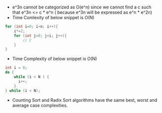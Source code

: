 * e^3n cannot be categorized as O(e^n) since we cannot find a c such that e^3n <= c * e^n ( because e^3n will be expressed as e^n * e^2n)
* Time Comlexity of below snippet is O(N)
```java
for (int i=0; i<n; i++){
    i*=2;
    for (int j=0; j<i; j++){
        // C
    }
}
```

* Time Complexity of below snippet is O(N)
```JAVA
int i = 0;
do {
    while (i < N ) {
      i++;
    }
} while (i < N);
```
* Counting Sort and Radix Sort  algorithms have the same best, worst and average case complexities.


